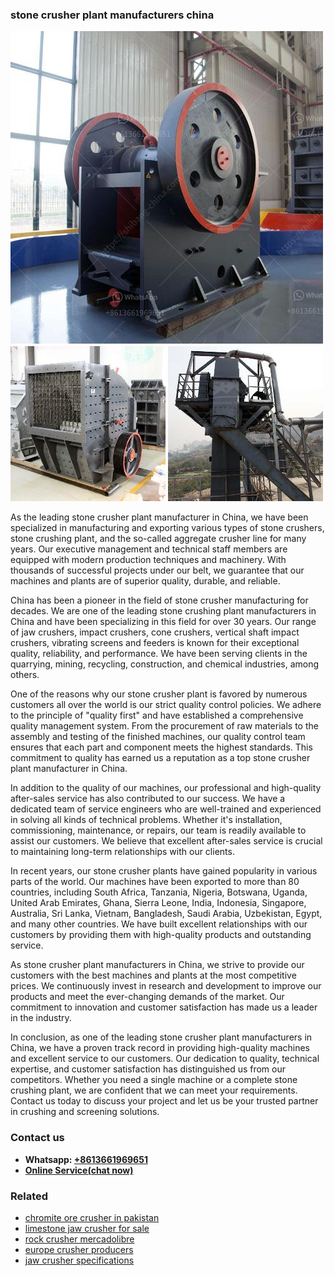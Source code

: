 <h3>stone crusher plant manufacturers china</h3><img src='1704857141.jpg' alt=''><p>As the leading stone crusher plant manufacturer in China, we have been specialized in manufacturing and exporting various types of stone crushers, stone crushing plant, and the so-called aggregate crusher line for many years. Our executive management and technical staff members are equipped with modern production techniques and machinery. With thousands of successful projects under our belt, we guarantee that our machines and plants are of superior quality, durable, and reliable.</p><p>China has been a pioneer in the field of stone crusher manufacturing for decades. We are one of the leading stone crushing plant manufacturers in China and have been specializing in this field for over 30 years. Our range of jaw crushers, impact crushers, cone crushers, vertical shaft impact crushers, vibrating screens and feeders is known for their exceptional quality, reliability, and performance. We have been serving clients in the quarrying, mining, recycling, construction, and chemical industries, among others.</p><p>One of the reasons why our stone crusher plant is favored by numerous customers all over the world is our strict quality control policies. We adhere to the principle of "quality first" and have established a comprehensive quality management system. From the procurement of raw materials to the assembly and testing of the finished machines, our quality control team ensures that each part and component meets the highest standards. This commitment to quality has earned us a reputation as a top stone crusher plant manufacturer in China.</p><p>In addition to the quality of our machines, our professional and high-quality after-sales service has also contributed to our success. We have a dedicated team of service engineers who are well-trained and experienced in solving all kinds of technical problems. Whether it's installation, commissioning, maintenance, or repairs, our team is readily available to assist our customers. We believe that excellent after-sales service is crucial to maintaining long-term relationships with our clients.</p><p>In recent years, our stone crusher plants have gained popularity in various parts of the world. Our machines have been exported to more than 80 countries, including South Africa, Tanzania, Nigeria, Botswana, Uganda, United Arab Emirates, Ghana, Sierra Leone, India, Indonesia, Singapore, Australia, Sri Lanka, Vietnam, Bangladesh, Saudi Arabia, Uzbekistan, Egypt, and many other countries. We have built excellent relationships with our customers by providing them with high-quality products and outstanding service.</p><p>As stone crusher plant manufacturers in China, we strive to provide our customers with the best machines and plants at the most competitive prices. We continuously invest in research and development to improve our products and meet the ever-changing demands of the market. Our commitment to innovation and customer satisfaction has made us a leader in the industry.</p><p>In conclusion, as one of the leading stone crusher plant manufacturers in China, we have a proven track record in providing high-quality machines and excellent service to our customers. Our dedication to quality, technical expertise, and customer satisfaction has distinguished us from our competitors. Whether you need a single machine or a complete stone crushing plant, we are confident that we can meet your requirements. Contact us today to discuss your project and let us be your trusted partner in crushing and screening solutions.</p><h3>Contact us</h3><ul><li><strong>Whatsapp:&nbsp;<a href="https://wa.me/8613661969651">+8613661969651</a></strong></li><li><a href="https://swt.shibang-china.com/?git&amp;zhl&amp;stone crusher plant manufacturers china"><strong>Online Service(chat now)</strong></a></li></ul><h3>Related</h3><ul><li><a href='chromite ore crusher in pakistan.md'>chromite ore crusher in pakistan</a></li><li><a href='limestone jaw crusher for sale.md'>limestone jaw crusher for sale</a></li><li><a href='rock crusher mercadolibre.md'>rock crusher mercadolibre</a></li><li><a href='europe crusher producers.md'>europe crusher producers</a></li><li><a href='jaw crusher specifications.md'>jaw crusher specifications</a></li></ul>